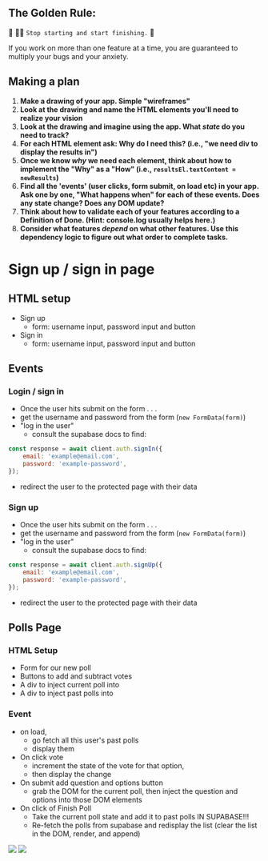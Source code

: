 ## The Golden Rule:

🦸 🦸‍♂️ `Stop starting and start finishing.` 🏁

If you work on more than one feature at a time, you are guaranteed to multiply your bugs and your anxiety.

## Making a plan

1. **Make a drawing of your app. Simple "wireframes"**
1. **Look at the drawing and name the HTML elements you'll need to realize your vision**
1. **Look at the drawing and imagine using the app. What _state_ do you need to track?**
1. **For each HTML element ask: Why do I need this? (i.e., "we need div to display the results in")**
1. **Once we know _why_ we need each element, think about how to implement the "Why" as a "How" (i.e., `resultsEl.textContent = newResults`)**
1. **Find all the 'events' (user clicks, form submit, on load etc) in your app. Ask one by one, "What happens when" for each of these events. Does any state change? Does any DOM update?**
1. **Think about how to validate each of your features according to a Definition of Done. (Hint: console.log usually helps here.)**
1. **Consider what features _depend_ on what other features. Use this dependency logic to figure out what order to complete tasks.**

# Sign up / sign in page

## HTML setup

-   Sign up
    -   form: username input, password input and button
-   Sign in
    -   form: username input, password input and button

## Events

### Login / sign in

-   Once the user hits submit on the form . . .
-   get the username and password from the form (`new FormData(form)`)
-   "log in the user"
    -   consult the supabase docs to find:

```js
const response = await client.auth.signIn({
    email: 'example@email.com',
    password: 'example-password',
});
```

-   redirect the user to the protected page with their data

### Sign up

-   Once the user hits submit on the form . . .
-   get the username and password from the form (`new FormData(form)`)
-   "log in the user"
    -   consult the supabase docs to find:

```js
const response = await client.auth.signUp({
    email: 'example@email.com',
    password: 'example-password',
});
```

-   redirect the user to the protected page with their data

## Polls Page

### HTML Setup

-   Form for our new poll
-   Buttons to add and subtract votes
-   A div to inject current poll into
-   A div to inject past polls into

### Event

-   on load,
    -   go fetch all this user's past polls
    -   display them
-   On click vote
    -   increment the state of the vote for that option,
    -   then display the change
-   On submit add question and options button
    -   grab the DOM for the current poll, then inject the question and options into those DOM elements
-   On click of Finish Poll
    -   Take the current poll state and add it to past polls IN SUPABASE!!!
    -   Re-fetch the polls from supabase and redisplay the list (clear the list in the DOM, render, and append)

![](./assets/supa-rls-1.png)
![](./assets/supa-rls-2.png)
